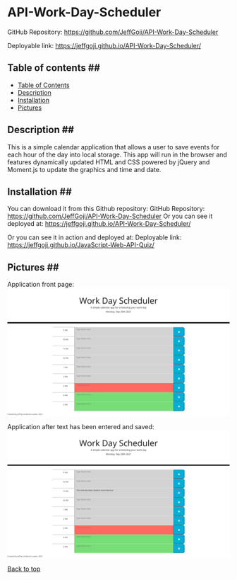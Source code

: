# API-Work-Day-Scheduler<a name="top">

GitHub Repository: https://github.com/JeffGoji/API-Work-Day-Scheduler

Deployable link: https://jeffgoji.github.io/API-Work-Day-Scheduler/


## Table of contents ## <a name="table"></a>
* [Table of Contents](#table)
* [Description](#description)
* [Installation](#install)
* [Pictures](#pictures)

## Description ##<a name="description"></a>
This is a  simple calendar application that allows a user to save events for each hour of the day into local storage. 
This app will run in the browser and features dynamically updated HTML and CSS powered by jQuery and Moment.js to 
update the graphics and time and date.

## Installation ##<a name="install"></a>
You can download it from this Github repository:
GitHub Repository: https://github.com/JeffGoji/API-Work-Day-Scheduler
Or you can see it deployed at:
https://jeffgoji.github.io/API-Work-Day-Scheduler/

Or you can see it in action and deployed at:
Deployable link: https://jeffgoji.github.io/JavaScript-Web-API-Quiz/

## Pictures ##<a name="pictures"></a>

Application front page:
![Front page](https://github.com/JeffGoji/API-Work-Day-Scheduler/blob/main/assets/pictures/image001.png)

Application after text has been entered and saved:
![Quiz Page](https://github.com/JeffGoji/API-Work-Day-Scheduler/blob/main/assets/pictures/image002.png)

[Back to top](#top)
